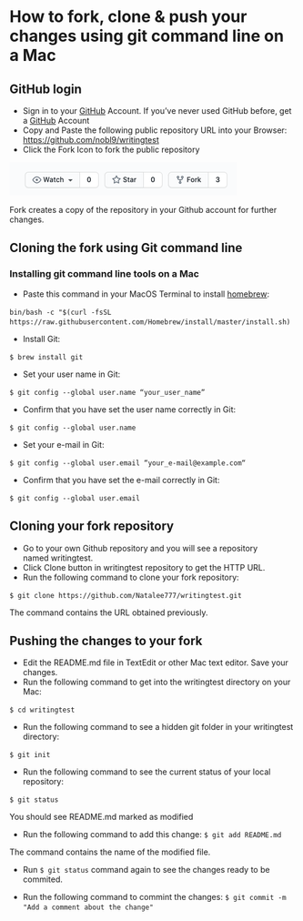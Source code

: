 # How to fork, clone & push your changes using git command line on a Mac
## GitHub login
* Sign in to your [GitHub](https://github.com/login) Account. If you’ve never used GitHub before, get a [GitHub](https://github.com) Account
* Copy and Paste the following public repository URL into your Browser: 
https://github.com/nobl9/writingtest
* Click the Fork Icon to fork the public repository

![Screenshot 1](https://github.com/Natalee777/Documentation-Test-Task-nobl9/blob/main/Screenshot%202020-09-30%20at%209.24.39%20AM.png)

Fork creates a copy of the repository in your Github account for further changes.

## Cloning the fork using Git command line
### Installing git command line tools on a Mac

* Paste this command in your MacOS Terminal to install [homebrew](https://brew.sh):

```bin/bash -c "$(curl -fsSL https://raw.githubusercontent.com/Homebrew/install/master/install.sh)```
* Install Git:

```$ brew install git```
* Set your user name in Git:

```$ git config --global user.name “your_user_name”```
* Confirm that you have set the user name correctly in Git:

```$ git config --global user.name```
* Set your e-mail in Git: 

```$ git config --global user.email “your_e-mail@example.com“```
* Confirm that you have set the e-mail correctly in Git:

```$ git config --global user.email```

## Cloning your fork repository

* Go to your own Github repository and you will see a repository named writingtest.
* Click Clone button in writingtest repository to get the HTTP URL.
*  Run the following command to clone your fork repository:

```$ git clone https://github.com/Natalee777/writingtest.git```

The command contains the URL obtained previously.


## Pushing the changes to your fork

* Edit the README.md file in TextEdit or other Mac text editor. Save your changes.
* Run the following command to get into the writingtest directory on your Mac:

```$ cd writingtest```

* Run the following command to see a hidden git folder in your writingtest directory:

```$ git init```

* Run the following command to see the current status of your local repository:

```$ git status```

You should see README.md marked as modified  

* Run the following command to add this change:
```$ git add README.md```

The command contains the name of the modified file.

* Run ```$ git status``` command again to see the changes ready to be commited.

* Run the following command to commint the changes:
```$ git commit -m "Add a comment about the change"```
